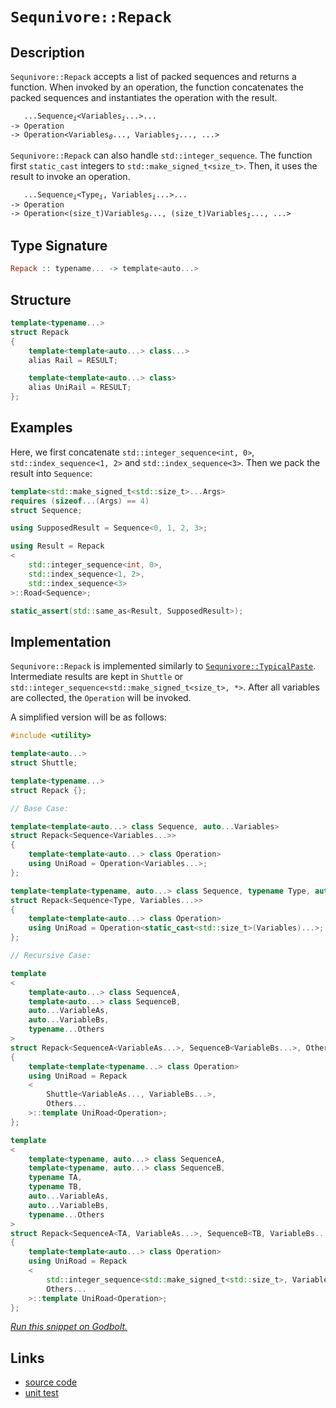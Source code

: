 <!-- Copyright 2024 Feng Mofan
SPDX-License-Identifier: Apache-2.0 -->

# `Sequnivore::Repack`

## Description

`Sequnivore::Repack` accepts a list of packed sequences and returns a function.
When invoked by an operation, the function concatenates the packed sequences and instantiates the operation with the result.
<pre><code>   ...Sequence<sub><i>i</i></sub>&lt;Variables<sub><i>i</i></sub>...&gt;...
-> Operation
-> Operation&lt;Variables<sub><i>0</i></sub>..., Variables<sub><i>1</i></sub>..., ...></code></pre>

`Sequnivore::Repack` can also handle `std::integer_sequence`. The function first `static_cast` integers to `std::make_signed_t<size_t>`. Then, it uses the result to invoke an operation.
<pre><code>   ...Sequence<sub><i>i</i></sub>&lt;Type<sub><i>i</i></sub>, Variables<sub><i>i</i></sub>...&gt;...
-> Operation
-> Operation&lt;(size_t)Variables<sub><i>0</i></sub>..., (size_t)Variables<sub><i>1</i></sub>..., ...></code></pre>

## Type Signature

```Haskell
Repack :: typename... -> template<auto...>
```

## Structure

```C++
template<typename...>
struct Repack
{
    template<template<auto...> class...>
    alias Rail = RESULT;

    template<template<auto...> class>
    alias UniRail = RESULT;
};
```

## Examples

Here, we first concatenate `std::integer_sequence<int, 0>`,  `std::index_sequence<1, 2>` and `std::index_sequence<3>`. Then we pack the result into `Sequence`:

```C++
template<std::make_signed_t<std::size_t>...Args>
requires (sizeof...(Args) == 4)
struct Sequence;

using SupposedResult = Sequence<0, 1, 2, 3>;

using Result = Repack
<
    std::integer_sequence<int, 0>, 
    std::index_sequence<1, 2>,
    std::index_sequence<3>
>::Road<Sequence>;

static_assert(std::same_as<Result, SupposedResult>);
```

## Implementation

`Sequnivore::Repack` is implemented similarly to [`Sequnivore::TypicalPaste`](./typical_paste.doc.md). Intermediate results are kept in `Shuttle` or `std::integer_sequence<std::make_signed_t<size_t>, *>`.
After all variables are collected, the `Operation` will be invoked.

A simplified version will be as follows:

```C++
#include <utility>

template<auto...>
struct Shuttle;

template<typename...>
struct Repack {};

// Base Case:

template<template<auto...> class Sequence, auto...Variables>
struct Repack<Sequence<Variables...>>
{
    template<template<auto...> class Operation>
    using UniRoad = Operation<Variables...>;
};

template<template<typename, auto...> class Sequence, typename Type, auto...Variables>
struct Repack<Sequence<Type, Variables...>>
{
    template<template<auto...> class Operation>
    using UniRoad = Operation<static_cast<std::size_t>(Variables)...>;
};

// Recursive Case:

template
<
    template<auto...> class SequenceA,
    template<auto...> class SequenceB,
    auto...VariableAs, 
    auto...VariableBs,
    typename...Others
>
struct Repack<SequenceA<VariableAs...>, SequenceB<VariableBs...>, Others...>
{
    template<template<typename...> class Operation>
    using UniRoad = Repack
    <
        Shuttle<VariableAs..., VariableBs...>,
        Others...
    >::template UniRoad<Operation>;
};

template
<
    template<typename, auto...> class SequenceA,
    template<typename, auto...> class SequenceB,
    typename TA,
    typename TB,
    auto...VariableAs, 
    auto...VariableBs,
    typename...Others
>
struct Repack<SequenceA<TA, VariableAs...>, SequenceB<TB, VariableBs...>, Others...>
{
    template<template<auto...> class Operation>
    using UniRoad = Repack
    <
        std::integer_sequence<std::make_signed_t<std::size_t>, VariableAs..., VariableBs...>,
        Others...
    >::template UniRoad<Operation>;
};
```

[*Run this snippet on Godbolt.*](https://godbolt.org/#z:OYLghAFBqd5QCxAYwPYBMCmBRdBLAF1QCcAaPECAMzwBtMA7AQwFtMQByARg9KtQYEAysib0QXACx8BBAKoBnTAAUAHpwAMvAFYTStJg1DIApACYAQuYukl9ZATwDKjdAGFUtAK4sGIAKwAzKSuADJ4DJgAcj4ARpjEIAAcZqQADqgKhE4MHt6%2BehlZjgLhkTEs8YkAbACctpj2JQxCBEzEBHk%2BfkENTTmt7QRl0XEJyakKbR1dBVy208MRo5XjdQCUtqhexMjsHOaBEcjeWADUJoFuXo60hACel9gmGgCCL68EmCxpBl%2BXbiYN1QADowU8PlNiF4HGchAgbgR6JcrG8Pl8fn9MACCPc0oxWJgwSCIW8oTCCGcAEqYNJMZAAawuAHYrMyACIoj4fAD0PLOFiYSjhXzSIG5bwxvyY/yuUqxAKBRGJTzOJyFCjhmAAjl5GHtSGclaCwQA1dp4JixegKUmvcmwml0xkAoQ6vUMPYA83ES3WzAKFWBZ7B7msj5nSNneUy7Fy77S2WA4FB7BqgwKTUAeXxxBlOTtUbOXiyRjOcgYeCpqCY6AugXZZxzCXzAm9FqtNtTXLRHJ770lCYV8cxsZxeIJbENxtT6Y1Wt1%2Bswhtx%2BOYbDOABUJ9OU2aO/7baGyQRoY7afSGa73UuAdv8YafX6u%2BDQ8f3uG3kWY0mf3Hk8qr5puqmZNrmrYMIWUYlhEwDlpW1a1vWjbNnmzQAlM%2BbIAA%2BqIUwYQQ6AgCAWQAF6YNhBBPBAT6dgG6zdoEqIfpyTESq8fLUpgyA7FkABumAirS4pooOo7/GiVwRlGf6KnuJLBnOoFuounqYK8pDSZGslXDOQFKZqKkensNhaUa8m0f69qGmZekgpZ9AWAomlfjJE7rkSYJZgQCAJLaknPCeZ6Uk6l7XqpezvFcDnqYGQGGkZS5WNFB6OXFCnYIa3m%2BcQ6V2iYn6vN%2BQ5jiOib/quk6eRlBlgS26HvkWMFlhWVY1nWlyNqFLquZGAJmUW8KIsiKW%2BnR9rEo%2BqWYE5qYuUVRZRtlfkqr19bYMRf7wW1tYAqhEEQmxvascx6IlRJUVuGZOluJVHm7oBNUgYZN5qRp13nRV7mEg9JpPRmL0RTN83ft9G6bu9a13YSW6mWtdkxdZFzwxZ01OSDblroSxLLbl3Lvg6IUXi6VyJW9d4aWciN5cGCWvSZd42FTaM05lTY%2BStQFhsxxXiRVn1yY9qrPXVaEFo10GlnBrWIR1DZcc6V5rf1a1FlMREgBEXzAAk2FKEDBEaywTAMhRWTAJE6CUYbxFkRRVG08zY1WelU3O2lc0DUtHO5atC19cGm2fdtst7eBDUhqdfZHQOHEAFQJ4nSc8ryiebtgQibonKdvDySf53HOexzd6vEcbpt63gFuYFbDtuKXJF4OR1vBsSrzEMAR6Be37p4MQAZnBAduoFQxIQO3nfrMhnVnJI6yQqeFILsZcanW8zVwUIXhpEUNc0goXi0JSM9k16VwaIa8xnKkZyBIda%2BvBvXEH0fyEK2FklXWtDda5gOvEHrem/4taGg0E8Gy39CLEQiFgVQgCDZXCvmYcBZkf4MFgfAleAI77vieMRGW7VwpYLfA/TCjgcIagSAQIeUCSKEmwkKAE%2B9D4EAStvXe6BmFHyePPJiHBNi0E4P4XgfhuC8FQJwK6lhrBnAUNsXYglDg8FIAQTQ/DNgMgCP4EEgR/BcDMEkDQgRqjMjqEESQ/h9CcEkLwFgEgNAX1EVoUgEiOC8AUCAC%2BqiOBaE2HAWAMBEAgG2AQNINxyCUDQD8OgCQoiEk4KoJI1QAC01RJBnGAMgZAZwpAgjMLwGuhASB4CIvMfgggRBiHYFIGQghFAqHUD4nQegADueYxRiIEUIkRaiXGcCzDcMJlIR5nESSktJGSsk5MkHkweHhon0GIBcMwgQuDrF4N43xpAIBICiWkGJZAKAQD2QckAwApCpBoEfPylBYi9NiBEdo9xODKIecwYg9wsyxG0NxbxyiolsEEFmBgtBnlNNIFgWIXhgCAloLQDxYiIXfEMMAcQ4L8D9wcHgASCLnGYFUNxG4%2BxlG/0EeCu4sQ8wfI8FgXpp48B2MRQJYgsRMiYHZMiowdwjBqM2FQAwndTR4EwC05sojlHlOEKIcQNTJX1LUL03Q8wDA8tMNIyw%2Bg8CxA8ZATYqA0jNARck9WnU1VWEsGYZxqBmW%2BiwDqiAmw7C/JyC4dBsw/DzDCMsCoVRCiZGyAId1frig5BGD68Y8wnVYoEIMGYnhuh6Cjc0WNSxyhjESJGxYQbM1DDDemiQjr5F7ALVYjgwjSBOPEZwUZSTUnpMydk3JZhB64CKUspR6yVG8s2L5Ws4wHWkE0ZIQIIJaiBGZJIDQkgzCSGqA4/wdRS02NIHY1ZIJqhcGqEkWoSRN3%2BEkFwfwY7qgVt6a49xniu1NL8YEnZwTBnhKOScxZcS2CcHaCwPizJklMDnGWLgtQQRcBBHi/ARBbV6ElZUmV0g5VKAVeC3QqQ2lMA6TwLpZaengtcQM0JNwzgjI/V%2Bn9f64IAaAyBuZqAFkJGWYEMwnbNn8O2bs6j%2BzFkROOWx05RHv3qiMABrgF8rlfFyrc%2B5jyPkvN4G8p5XyfkOGk6QAFjACDAtBb0yF0LYXwqU1gY2XL9jOIxc6nFvT8WEq%2BEp0lvSKVUvuDSozGzfSMuUcy1lSgOUGdRbBXlfABUKCFSKsVSmoPSuqbB2Q8rGnOKQ/oFFKBrDWE1dq%2BAeqDU5CNSahsZrrCWvETakpAY0t9Gdc4CArhs0hHQXm1YGb0j%2BuaFVooAaGC1d9ZGxoZWWhZvjXMUr0aeu5u9fmnNcb8geoWMNtNdWS1yJ2MWtZpby2Vr6RwI0xBP3ft/fxsjgHgMaBbWBkgdG1kbO7aQXtWBEgDrJcu1dgGp3MiPcyZkgRp2zoPae7DnAL1eL8/4oJIShmcefbE%2BJHAP0TJYAoPi2S%2BLkaxFMApx2INlNkNBiLtT5DwZi804IKG0PMbJSts9/SH3DKoBtlg0PYfw8R7GKYVGaPtpWYERjAPWMs9B9xxZIA4c72wgj2o2EkcEAYZttJfA6CiY8RAO54LZNScRUrz53zflKZU0CkFYLjOYChTCsQunEX6ZRWi4zfdTPFfBRZniVnEU2fJVq%2Bzjm6UuaU%2B5tlXmze%2Bevf5pggrhWirXKFjH4WJCRbqbjxVIBggquMEljVFL7XpcNZwHkpdcsWqtYVu1JWk0uoq26vrk2vUzY6w1kNgaS/Bta%2B1iNA3k29Ym4mrrg2U31/q5hcbCaxuppWB1wtC3qkYdJz99bUP0kw7h2cYXIIxdHbbadjn16e2YD7TdjD92QBmEA4EXR/gp1CaMeOrd32rW/dsJepj6wNEgEkDMtJSRmQAeqPRwIU7qj%2BEsWSwIWGL9uJXq%2BIYb5Ln5VqAE36bDMpZDOCSBAA)

## Links

- [source code](../../../../conceptrodon/descend/sequnivore/repack.hpp)
- [unit test](../../../../tests/unit/sequnivore/repack.test.hpp)
